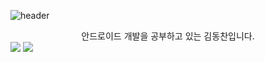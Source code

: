 ![header](https://capsule-render.vercel.app/api?type=egg&color=random&height=300&section=header&text=Hello&fontColor=ffff&fontSize=70&animation=fadeIn)




<center><E-mail: 00ehdcks@gmail.com></center>


<center>안드로이드 개발을 공부하고 있는 김동찬입니다.</center>
<img src="https://img.shields.io/badge/Android-3DDC84?style=flat-square&logo=Android&logoColor=white"/>

<img src="https://img.shields.io/badge/Kotlin-7F52FF?style=flat-square&logo=kotlin&logoColor=white"/>
